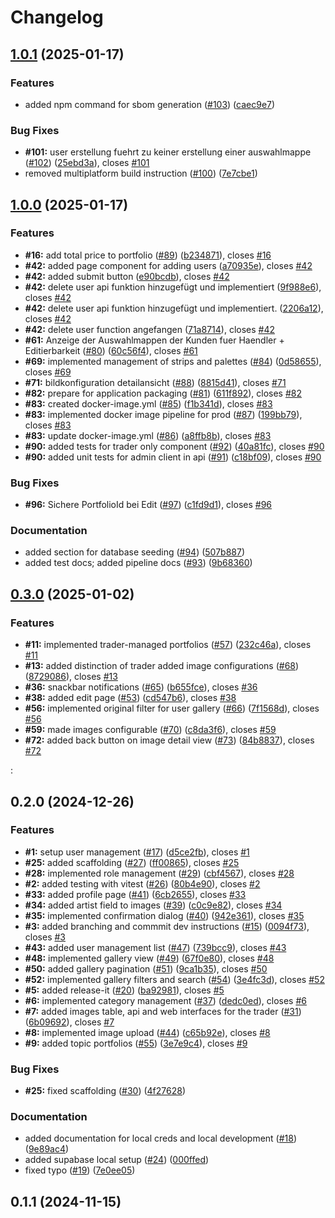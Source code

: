 # Changelog

## [1.0.1](https://github.com/NickLammerskitten/software-engineering/compare/1.0.0...1.0.1) (2025-01-17)

### Features

* added npm command for sbom generation ([#103](https://github.com/NickLammerskitten/software-engineering/issues/103)) ([caec9e7](https://github.com/NickLammerskitten/software-engineering/commit/caec9e74c78c91567b28651657dbd14d8c24dd9d))

### Bug Fixes

* **#101:** user erstellung fuehrt zu keiner erstellung einer auswahlmappe ([#102](https://github.com/NickLammerskitten/software-engineering/issues/102)) ([25ebd3a](https://github.com/NickLammerskitten/software-engineering/commit/25ebd3ae2a4ea1db22408f6c2a3c88c25effa4ab)), closes [#101](https://github.com/NickLammerskitten/software-engineering/issues/101)
* removed multiplatform build instruction ([#100](https://github.com/NickLammerskitten/software-engineering/issues/100)) ([7e7cbe1](https://github.com/NickLammerskitten/software-engineering/commit/7e7cbe16eca8b22372dd4d41ba08a4d158d3955e))

## [1.0.0](https://github.com/NickLammerskitten/software-engineering/compare/0.3.0...1.0.0) (2025-01-17)

### Features

* **#16:** add total price to portfolio ([#89](https://github.com/NickLammerskitten/software-engineering/issues/89)) ([b234871](https://github.com/NickLammerskitten/software-engineering/commit/b23487193de76ab5320a55b537396e7ce640c960)), closes [#16](https://github.com/NickLammerskitten/software-engineering/issues/16)
* **#42:** added page component for adding users ([a70935e](https://github.com/NickLammerskitten/software-engineering/commit/a70935e3d992f11bf34d536e53fe860e00523fc5)), closes [#42](https://github.com/NickLammerskitten/software-engineering/issues/42)
* **#42:** added submit button ([e90bcdb](https://github.com/NickLammerskitten/software-engineering/commit/e90bcdb0bd4975b7dce6d46ffbf2229f4425b6ef)), closes [#42](https://github.com/NickLammerskitten/software-engineering/issues/42)
* **#42:** delete user api funktion hinzugefügt und implementiert ([9f988e6](https://github.com/NickLammerskitten/software-engineering/commit/9f988e65d729da83c53108af017ff722efbba979)), closes [#42](https://github.com/NickLammerskitten/software-engineering/issues/42)
* **#42:** delete user api funktion hinzugefügt und implementiert. ([2206a12](https://github.com/NickLammerskitten/software-engineering/commit/2206a120b395f3d69df4ca69e9c40e719661868d)), closes [#42](https://github.com/NickLammerskitten/software-engineering/issues/42)
* **#42:** delete user function angefangen ([71a8714](https://github.com/NickLammerskitten/software-engineering/commit/71a871499dce5db10ca8d9875daee109bfccabc0)), closes [#42](https://github.com/NickLammerskitten/software-engineering/issues/42)
* **#61:** Anzeige der Auswahlmappen der Kunden fuer Haendler + Editierbarkeit ([#80](https://github.com/NickLammerskitten/software-engineering/issues/80)) ([60c56f4](https://github.com/NickLammerskitten/software-engineering/commit/60c56f4ac1f95933f53d9f202adaccec415ffc9f)), closes [#61](https://github.com/NickLammerskitten/software-engineering/issues/61)
* **#69:** implemented management of strips and palettes ([#84](https://github.com/NickLammerskitten/software-engineering/issues/84)) ([0d58655](https://github.com/NickLammerskitten/software-engineering/commit/0d586559ca36ca0c51988249a9bc6ba088b7fdee)), closes [#69](https://github.com/NickLammerskitten/software-engineering/issues/69)
* **#71:** bildkonfiguration detailansicht ([#88](https://github.com/NickLammerskitten/software-engineering/issues/88)) ([8815d41](https://github.com/NickLammerskitten/software-engineering/commit/8815d4109b00fd136df6716aa9bd630c66b01285)), closes [#71](https://github.com/NickLammerskitten/software-engineering/issues/71)
* **#82:** prepare for application packaging ([#81](https://github.com/NickLammerskitten/software-engineering/issues/81)) ([611f892](https://github.com/NickLammerskitten/software-engineering/commit/611f8926bbc0702564585fb1d75ae6eb18361383)), closes [#82](https://github.com/NickLammerskitten/software-engineering/issues/82)
* **#83:** created docker-image.yml ([#85](https://github.com/NickLammerskitten/software-engineering/issues/85)) ([f1b341d](https://github.com/NickLammerskitten/software-engineering/commit/f1b341d86ae9f2bb8046622831073736ee0696e0)), closes [#83](https://github.com/NickLammerskitten/software-engineering/issues/83)
* **#83:** implemented docker image pipeline for prod ([#87](https://github.com/NickLammerskitten/software-engineering/issues/87)) ([199bb79](https://github.com/NickLammerskitten/software-engineering/commit/199bb79dc1ee166bc07508066b7cbf7f85c6c18a)), closes [#83](https://github.com/NickLammerskitten/software-engineering/issues/83)
* **#83:** update docker-image.yml ([#86](https://github.com/NickLammerskitten/software-engineering/issues/86)) ([a8ffb8b](https://github.com/NickLammerskitten/software-engineering/commit/a8ffb8be8bda0c29cfb90146bcde976d3d760e51)), closes [#83](https://github.com/NickLammerskitten/software-engineering/issues/83)
* **#90:** added tests for trader only component ([#92](https://github.com/NickLammerskitten/software-engineering/issues/92)) ([40a81fc](https://github.com/NickLammerskitten/software-engineering/commit/40a81fc23c30f28ff373d0ffc70a3601b4c36057)), closes [#90](https://github.com/NickLammerskitten/software-engineering/issues/90)
* **#90:** added unit tests for admin client in api ([#91](https://github.com/NickLammerskitten/software-engineering/issues/91)) ([c18bf09](https://github.com/NickLammerskitten/software-engineering/commit/c18bf095ab59fe3fb793906ddce2f09d81c0b2c8)), closes [#90](https://github.com/NickLammerskitten/software-engineering/issues/90)

### Bug Fixes

* **#96:** Sichere PortfolioId bei Edit ([#97](https://github.com/NickLammerskitten/software-engineering/issues/97)) ([c1fd9d1](https://github.com/NickLammerskitten/software-engineering/commit/c1fd9d1ba4c1c6112c399fb4bb0c158223e90ed0)), closes [#96](https://github.com/NickLammerskitten/software-engineering/issues/96)

### Documentation

* added section for database seeding ([#94](https://github.com/NickLammerskitten/software-engineering/issues/94)) ([507b887](https://github.com/NickLammerskitten/software-engineering/commit/507b887d6393f85d37cbd306f0828cb40ba78ad8))
* added test docs; added pipeline docs ([#93](https://github.com/NickLammerskitten/software-engineering/issues/93)) ([9b68360](https://github.com/NickLammerskitten/software-engineering/commit/9b6836019a0450ed9c553f74503989cb4043fba4))

## [0.3.0](https://github.com/NickLammerskitten/software-engineering/compare/0.2.0...0.3.0) (2025-01-02)

### Features

* **#11:** implemented trader-managed portfolios ([#57](https://github.com/NickLammerskitten/software-engineering/issues/57)) ([232c46a](https://github.com/NickLammerskitten/software-engineering/commit/232c46a37fcf4824430f61fe0e997a0f5ef06584)), closes [#11](https://github.com/NickLammerskitten/software-engineering/issues/11)
* **#13:** added distinction of trader added image configurations ([#68](https://github.com/NickLammerskitten/software-engineering/issues/68)) ([8729086](https://github.com/NickLammerskitten/software-engineering/commit/87290863e4e489c9d417dedb2f6d67f834b9d79e)), closes [#13](https://github.com/NickLammerskitten/software-engineering/issues/13)
* **#36:** snackbar notifications ([#65](https://github.com/NickLammerskitten/software-engineering/issues/65)) ([b655fce](https://github.com/NickLammerskitten/software-engineering/commit/b655fce12219400036b785a1d2ea87a09e32f87a)), closes [#36](https://github.com/NickLammerskitten/software-engineering/issues/36)
* **#38:** added edit page ([#53](https://github.com/NickLammerskitten/software-engineering/issues/53)) ([cd547b6](https://github.com/NickLammerskitten/software-engineering/commit/cd547b604ec450bf771e6cc6e1621ecc646f71e5)), closes [#38](https://github.com/NickLammerskitten/software-engineering/issues/38)
* **#56:** implemented original filter for user gallery ([#66](https://github.com/NickLammerskitten/software-engineering/issues/66)) ([7f1568d](https://github.com/NickLammerskitten/software-engineering/commit/7f1568dcbb2a6b481613839b3d9cd569c3cd0714)), closes [#56](https://github.com/NickLammerskitten/software-engineering/issues/56)
* **#59:** made images configurable ([#70](https://github.com/NickLammerskitten/software-engineering/issues/70)) ([c8da3f6](https://github.com/NickLammerskitten/software-engineering/commit/c8da3f6fc8df522150869ebb54886b9acf574f26)), closes [#59](https://github.com/NickLammerskitten/software-engineering/issues/59)
* **#72:** added back button on image detail view ([#73](https://github.com/NickLammerskitten/software-engineering/issues/73)) ([84b8837](https://github.com/NickLammerskitten/software-engineering/commit/84b883724b69f102afe1e673043cf350b299784e)), closes [#72](https://github.com/NickLammerskitten/software-engineering/issues/72)

:

## 0.2.0 (2024-12-26)

### Features

* **#1:** setup user management ([#17](https://github.com/NickLammerskitten/software-engineering/issues/17)) ([d5ce2fb](https://github.com/NickLammerskitten/software-engineering/commit/d5ce2fb43d2a57979c86078a2bed34a49f2eb736)), closes [#1](https://github.com/NickLammerskitten/software-engineering/issues/1)
* **#25:** added scaffolding ([#27](https://github.com/NickLammerskitten/software-engineering/issues/27)) ([ff00865](https://github.com/NickLammerskitten/software-engineering/commit/ff00865e388a880a4a7be1f9f08a8354e2ebaacd)), closes [#25](https://github.com/NickLammerskitten/software-engineering/issues/25)
* **#28:** implemented role management ([#29](https://github.com/NickLammerskitten/software-engineering/issues/29)) ([cbf4567](https://github.com/NickLammerskitten/software-engineering/commit/cbf4567b7d97745f1dd44e059bab8ebfff8512f5)), closes [#28](https://github.com/NickLammerskitten/software-engineering/issues/28)
* **#2:** added testing with vitest ([#26](https://github.com/NickLammerskitten/software-engineering/issues/26)) ([80b4e90](https://github.com/NickLammerskitten/software-engineering/commit/80b4e90ef35aacf51033a0b5b6290f49216a65d3)), closes [#2](https://github.com/NickLammerskitten/software-engineering/issues/2)
* **#33:** added profile page ([#41](https://github.com/NickLammerskitten/software-engineering/issues/41)) ([6cb2655](https://github.com/NickLammerskitten/software-engineering/commit/6cb2655c1d3b559af3d333c35cef3d07e55988d0)), closes [#33](https://github.com/NickLammerskitten/software-engineering/issues/33)
* **#34:** added artist field to images ([#39](https://github.com/NickLammerskitten/software-engineering/issues/39)) ([c0c9e82](https://github.com/NickLammerskitten/software-engineering/commit/c0c9e82d2094f5799a97f12fb348c03d227db566)), closes [#34](https://github.com/NickLammerskitten/software-engineering/issues/34)
* **#35:** implemented confirmation dialog ([#40](https://github.com/NickLammerskitten/software-engineering/issues/40)) ([942e361](https://github.com/NickLammerskitten/software-engineering/commit/942e3612eab037e94101b977a814c1f159433b9a)), closes [#35](https://github.com/NickLammerskitten/software-engineering/issues/35)
* **#3:** added branching and commmit dev instructions ([#15](https://github.com/NickLammerskitten/software-engineering/issues/15)) ([0094f73](https://github.com/NickLammerskitten/software-engineering/commit/0094f737b0602f7e025625857fd7c3a80402af49)), closes [#3](https://github.com/NickLammerskitten/software-engineering/issues/3)
* **#43:** added user management list ([#47](https://github.com/NickLammerskitten/software-engineering/issues/47)) ([739bcc9](https://github.com/NickLammerskitten/software-engineering/commit/739bcc966bdac3a4f1a404e8a7c8952a79c530ea)), closes [#43](https://github.com/NickLammerskitten/software-engineering/issues/43)
* **#48:** implemented gallery view ([#49](https://github.com/NickLammerskitten/software-engineering/issues/49)) ([67f0e80](https://github.com/NickLammerskitten/software-engineering/commit/67f0e804bf91eb99b32543cca73845013ad4a5de)), closes [#48](https://github.com/NickLammerskitten/software-engineering/issues/48)
* **#50:** added gallery pagination ([#51](https://github.com/NickLammerskitten/software-engineering/issues/51)) ([9ca1b35](https://github.com/NickLammerskitten/software-engineering/commit/9ca1b35e6784b934d02364241b9762b2a73075a6)), closes [#50](https://github.com/NickLammerskitten/software-engineering/issues/50)
* **#52:** implemented gallery filters and search ([#54](https://github.com/NickLammerskitten/software-engineering/issues/54)) ([3e4fc3d](https://github.com/NickLammerskitten/software-engineering/commit/3e4fc3dbd06332bad6a1109c693f4b1001ece975)), closes [#52](https://github.com/NickLammerskitten/software-engineering/issues/52)
* **#5:** added release-it ([#20](https://github.com/NickLammerskitten/software-engineering/issues/20)) ([ba92981](https://github.com/NickLammerskitten/software-engineering/commit/ba92981534637ed9aaac20381a06d987d264ec3e)), closes [#5](https://github.com/NickLammerskitten/software-engineering/issues/5)
* **#6:** implemented category management ([#37](https://github.com/NickLammerskitten/software-engineering/issues/37)) ([dedc0ed](https://github.com/NickLammerskitten/software-engineering/commit/dedc0ed6d0e7f91c2bb90eea4793e2dff9c21c6e)), closes [#6](https://github.com/NickLammerskitten/software-engineering/issues/6)
* **#7:** added images table, api and web interfaces for the trader ([#31](https://github.com/NickLammerskitten/software-engineering/issues/31)) ([6b09692](https://github.com/NickLammerskitten/software-engineering/commit/6b09692100fa2b1307d98b66ca14bb9258a16d28)), closes [#7](https://github.com/NickLammerskitten/software-engineering/issues/7)
* **#8:** implemented image upload ([#44](https://github.com/NickLammerskitten/software-engineering/issues/44)) ([c65b92e](https://github.com/NickLammerskitten/software-engineering/commit/c65b92e532fb5abfb0c23911afb716803c67e003)), closes [#8](https://github.com/NickLammerskitten/software-engineering/issues/8)
* **#9:** added topic portfolios ([#55](https://github.com/NickLammerskitten/software-engineering/issues/55)) ([3e7e9c4](https://github.com/NickLammerskitten/software-engineering/commit/3e7e9c4ef7e22c105bb20dcce1fa9961c4915a19)), closes [#9](https://github.com/NickLammerskitten/software-engineering/issues/9)

### Bug Fixes

* **#25:** fixed scaffolding ([#30](https://github.com/NickLammerskitten/software-engineering/issues/30)) ([4f27628](https://github.com/NickLammerskitten/software-engineering/commit/4f276284d36206291aef9a61b19d6d8d05e6a9ab))

### Documentation

* added documentation for local creds and local development ([#18](https://github.com/NickLammerskitten/software-engineering/issues/18)) ([9e89ac4](https://github.com/NickLammerskitten/software-engineering/commit/9e89ac4f672282228bd1161cd1923d9068691610))
* added supabase local setup ([#24](https://github.com/NickLammerskitten/software-engineering/issues/24)) ([000ffed](https://github.com/NickLammerskitten/software-engineering/commit/000ffedac405397eb72201521611b9fe405e0e6c))
* fixed typo ([#19](https://github.com/NickLammerskitten/software-engineering/issues/19)) ([7e0ee05](https://github.com/NickLammerskitten/software-engineering/commit/7e0ee059fc65d09a63dbb4d544d6922e18d3ed01))

## 0.1.1 (2024-11-15)
